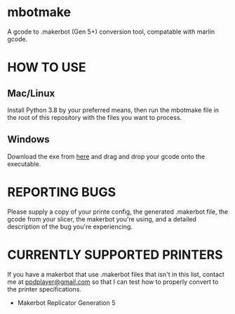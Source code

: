 # mbotmake
A gcode to .makerbot (Gen 5+) conversion tool, compatable with marlin gcode.

# HOW TO USE 
## Mac/Linux
Install Python 3.8 by your preferred means, then run the mbotmake file in the root of this repository with the files you want to process.
## Windows
Download the exe from [here](https://github.com/sckunkle/mbotmake/releases) and drag and drop your gcode onto the executable.


# REPORTING BUGS
Please supply a copy of your printe config, the generated .makerbot file, the gcode from your slicer, the makerbot you're using, and a detailed description of the bug you're experiencing. 

# CURRENTLY SUPPORTED PRINTERS
If you have a makerbot that use .makerbot files that isn't in this list, contact me at ppdplayer@gmail.com so that I can test how to properly convert to the printer specifications. 

* Makerbot Replicator Generation 5
